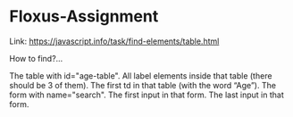 # Floxus-Assignment
Link: https://javascript.info/task/find-elements/table.html

How to find?…

The table with id="age-table". All label elements inside that table (there should be 3 of them). The first td in that table (with the word “Age”). The form with name="search". The first input in that form. The last input in that form.
